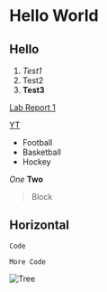 # Hello World
## Hello
1. *Test1*
2. Test2
3. **Test3**

[Lab Report 1](https://jusinucsd26.github.io/cse15l-lab-reports/lab-report-1-week-2.html)

[YT](https://www.youtube.com/)

* Football
* Basketball
* Hockey

*One*
**Two**

> Block

Horizontal
---

`Code`

```
More Code
```

![Tree](https://cdn.pixabay.com/photo/2015/04/23/22/00/tree-736885__480.jpg)
